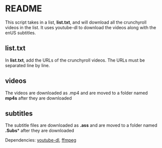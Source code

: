 # README

This script takes in a list, **list.txt**, and will download all the crunchyroll videos in the list. It uses youtube-dl to download the videos along with the enUS subtitles.

## list.txt

In **list.txt**, add the URLs of the crunchyroll videos. The URLs must be separated line by line.

## videos

The videos are downloaded as .mp4 and are moved to a folder named **mp4s** after they are downloaded

## subtitles

The subtitle files are downloaded as **.ass** and are moved to a folder named **.Subs*** after they are downloaded


Dependencies: [youtube-dl][1], [ffmpeg][2]

[1]: https://rg3.github.io/youtube-dl/
[2]: https://www.ffmpeg.org/
